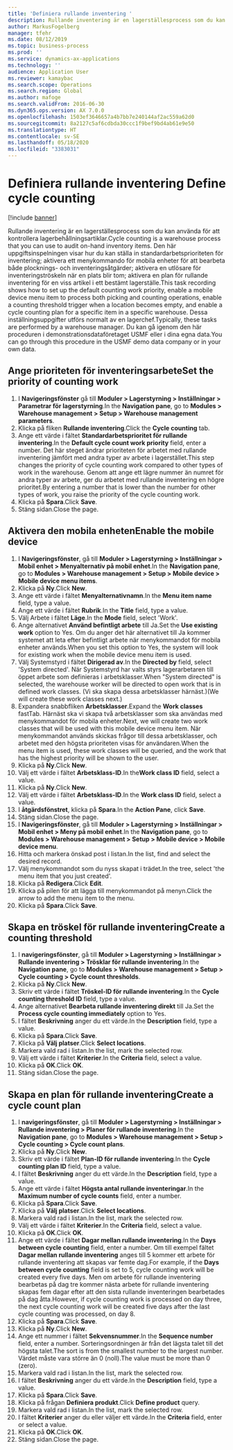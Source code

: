 ```yaml
---
title: 'Definiera rullande inventering '
description: Rullande inventering är en lagerställesprocess som du kan använda för att kontrollera lagerbehållningsartiklar.
author: MarkusFogelberg
manager: tfehr
ms.date: 08/12/2019
ms.topic: business-process
ms.prod: ''
ms.service: dynamics-ax-applications
ms.technology: ''
audience: Application User
ms.reviewer: kamaybac
ms.search.scope: Operations
ms.search.region: Global
ms.author: mafoge
ms.search.validFrom: 2016-06-30
ms.dyn365.ops.version: AX 7.0.0
ms.openlocfilehash: 1503ef3646657a4b7bb7e240144af2ac559a62d0
ms.sourcegitcommit: 8a2127c5af6cdbda30ccc1f9bef9bd4ab61e9e50
ms.translationtype: HT
ms.contentlocale: sv-SE
ms.lasthandoff: 05/18/2020
ms.locfileid: "3383031"
---
```

# <a name="define-cycle-counting"></a><span data-ttu-id="2727c-103">Definiera rullande inventering </span><span class="sxs-lookup"><span data-stu-id="2727c-103">Define cycle counting</span></span> 

[!include [banner](../../includes/banner.md)]

<span data-ttu-id="2727c-104">Rullande inventering är en lagerställesprocess som du kan använda för att kontrollera lagerbehållningsartiklar.</span><span class="sxs-lookup"><span data-stu-id="2727c-104">Cycle counting is a warehouse process that you can use to audit on-hand inventory items.</span></span> <span data-ttu-id="2727c-105">Den här uppgiftsinspelningen visar hur du kan ställa in standardarbetsprioriteten för inventering; aktivera ett menykommando för mobila enheter för att bearbeta både plocknings- och inventeringsåtgärder; aktivera en utlösare för inventeringströskeln när en plats blir tom; aktivera en plan för rullande inventering för en viss artikel i ett bestämt lagerställe.</span><span class="sxs-lookup"><span data-stu-id="2727c-105">This task recording shows how to set up the default counting work priority, enable a mobile device menu item to process both picking and counting operations, enable a counting threshold trigger when a location becomes empty, and enable a cycle counting plan for a specific item in a specific warehouse.</span></span> <span data-ttu-id="2727c-106">Dessa inställningsuppgifter utförs normalt av en lagerchef.</span><span class="sxs-lookup"><span data-stu-id="2727c-106">Typically, these tasks are performed by a warehouse manager.</span></span> <span data-ttu-id="2727c-107">Du kan gå igenom den här proceduren i demonstrationsdataföretaget USMF eller i dina egna data.</span><span class="sxs-lookup"><span data-stu-id="2727c-107">You can go through this procedure in the USMF demo data company or in your own data.</span></span>


## <a name="set-the-priority-of-counting-work"></a><span data-ttu-id="2727c-108">Ange prioriteten för inventeringsarbete</span><span class="sxs-lookup"><span data-stu-id="2727c-108">Set the priority of counting work</span></span>
1. <span data-ttu-id="2727c-109">I **Navigeringsfönster** gå till **Moduler > Lagerstyrning > Inställningar > Parametrar för lagerstyrning**.</span><span class="sxs-lookup"><span data-stu-id="2727c-109">In the **Navigation pane**, go to **Modules > Warehouse management > Setup > Warehouse management parameters**.</span></span>
2. <span data-ttu-id="2727c-110">Klicka på fliken **Rullande inventering**.</span><span class="sxs-lookup"><span data-stu-id="2727c-110">Click the **Cycle counting** tab.</span></span>
3. <span data-ttu-id="2727c-111">Ange ett värde i fältet **Standardarbetsprioritet för rullande inventering**.</span><span class="sxs-lookup"><span data-stu-id="2727c-111">In the **Default cycle count work priority** field, enter a number.</span></span> <span data-ttu-id="2727c-112">Det här steget ändrar prioriteten för arbetet med rullande inventering jämfört med andra typer av arbete i lagerstället.</span><span class="sxs-lookup"><span data-stu-id="2727c-112">This step changes the priority of cycle counting work compared to other types of work in the warehouse.</span></span> <span data-ttu-id="2727c-113">Genom att ange ett lägre nummer än numret för andra typer av arbete, ger du arbetet med rullande inventering en högre prioritet.</span><span class="sxs-lookup"><span data-stu-id="2727c-113">By entering a number that is lower than the number for other types of work, you raise the priority of the cycle counting work.</span></span>  
4. <span data-ttu-id="2727c-114">Klicka på **Spara**.</span><span class="sxs-lookup"><span data-stu-id="2727c-114">Click **Save**.</span></span>
5. <span data-ttu-id="2727c-115">Stäng sidan.</span><span class="sxs-lookup"><span data-stu-id="2727c-115">Close the page.</span></span>

## <a name="enable-the-mobile-device"></a><span data-ttu-id="2727c-116">Aktivera den mobila enheten</span><span class="sxs-lookup"><span data-stu-id="2727c-116">Enable the mobile device</span></span>
1. <span data-ttu-id="2727c-117">I **Navigeringsfönster**, gå till **Moduler > Lagerstyrning > Inställningar > Mobil enhet > Menyalternativ på mobil enhet**.</span><span class="sxs-lookup"><span data-stu-id="2727c-117">In the **Navigation pane**, go to **Modules > Warehouse management > Setup > Mobile device > Mobile device menu items**.</span></span>
2. <span data-ttu-id="2727c-118">Klicka på **Ny**.</span><span class="sxs-lookup"><span data-stu-id="2727c-118">Click **New**.</span></span>
3. <span data-ttu-id="2727c-119">Ange ett värde i fältet **Menyalternativnamn**.</span><span class="sxs-lookup"><span data-stu-id="2727c-119">In the **Menu item name** field, type a value.</span></span>
4. <span data-ttu-id="2727c-120">Ange ett värde i fältet **Rubrik**.</span><span class="sxs-lookup"><span data-stu-id="2727c-120">In the **Title** field, type a value.</span></span>
5. <span data-ttu-id="2727c-121">Välj Arbete i fältet **Läge**.</span><span class="sxs-lookup"><span data-stu-id="2727c-121">In the **Mode** field, select 'Work'.</span></span>
6. <span data-ttu-id="2727c-122">Ange alternativet **Använd befintligt arbete** till Ja.</span><span class="sxs-lookup"><span data-stu-id="2727c-122">Set the **Use existing work** option to Yes.</span></span> <span data-ttu-id="2727c-123">Om du anger det här alternativet till Ja kommer systemet att leta efter befintligt arbete när menykommandot för mobila enheter används.</span><span class="sxs-lookup"><span data-stu-id="2727c-123">When you set this option to Yes, the system will look for existing work when the mobile device menu item is used.</span></span>  
7. <span data-ttu-id="2727c-124">Välj Systemstyrd i fältet **Dirigerad av**.</span><span class="sxs-lookup"><span data-stu-id="2727c-124">In the **Directed by** field, select 'System directed'.</span></span> <span data-ttu-id="2727c-125">När Systemstyrd har valts styrs lagerarbetaren till öppet arbete som definieras i arbetsklasser.</span><span class="sxs-lookup"><span data-stu-id="2727c-125">When "System directed" is selected, the warehouse worker will be directed to open work that is in defined work classes.</span></span> <span data-ttu-id="2727c-126">(Vi ska skapa dessa arbetsklasser härnäst.)</span><span class="sxs-lookup"><span data-stu-id="2727c-126">(We will create these work classes next.)</span></span>  
8. <span data-ttu-id="2727c-127">Expandera snabbfliken **Arbetsklasser**.</span><span class="sxs-lookup"><span data-stu-id="2727c-127">Expand the **Work classes** fastTab.</span></span> <span data-ttu-id="2727c-128">Härnäst ska vi skapa två arbetsklasser som ska användas med menykommandot för mobila enheter.</span><span class="sxs-lookup"><span data-stu-id="2727c-128">Next, we will create two work classes that will be used with this mobile device menu item.</span></span> <span data-ttu-id="2727c-129">När menykommandot används skickas frågor till dessa arbetsklasser, och arbetet med den högsta prioriteten visas för användaren.</span><span class="sxs-lookup"><span data-stu-id="2727c-129">When the menu item is used, these work classes will be queried, and the work that has the highest priority will be shown to the user.</span></span>  
9. <span data-ttu-id="2727c-130">Klicka på **Ny**.</span><span class="sxs-lookup"><span data-stu-id="2727c-130">Click **New**.</span></span>
10. <span data-ttu-id="2727c-131">Välj ett värde i fältet **Arbetsklass-ID**.</span><span class="sxs-lookup"><span data-stu-id="2727c-131">In the**Work class ID** field, select a value.</span></span>
11. <span data-ttu-id="2727c-132">Klicka på **Ny**.</span><span class="sxs-lookup"><span data-stu-id="2727c-132">Click **New**.</span></span>
12. <span data-ttu-id="2727c-133">Välj ett värde i fältet **Arbetsklass-ID**.</span><span class="sxs-lookup"><span data-stu-id="2727c-133">In the **Work class ID** field, select a value.</span></span>
13. <span data-ttu-id="2727c-134">I **åtgärdsfönstret**, klicka på **Spara**.</span><span class="sxs-lookup"><span data-stu-id="2727c-134">In the **Action Pane**, click **Save**.</span></span>
14. <span data-ttu-id="2727c-135">Stäng sidan.</span><span class="sxs-lookup"><span data-stu-id="2727c-135">Close the page.</span></span>
15. <span data-ttu-id="2727c-136">I **Navigeringsfönster**, gå till **Moduler > Lagerstyrning > Inställningar > Mobil enhet > Meny på mobil enhet**.</span><span class="sxs-lookup"><span data-stu-id="2727c-136">In the **Navigation pane**, go to **Modules > Warehouse management > Setup > Mobile device > Mobile device menu**.</span></span>
16. <span data-ttu-id="2727c-137">Hitta och markera önskad post i listan.</span><span class="sxs-lookup"><span data-stu-id="2727c-137">In the list, find and select the desired record.</span></span>
17. <span data-ttu-id="2727c-138">Välj menykommandot som du nyss skapat i trädet.</span><span class="sxs-lookup"><span data-stu-id="2727c-138">In the tree, select 'the menu item that you just created'.</span></span>
18. <span data-ttu-id="2727c-139">Klicka på **Redigera**.</span><span class="sxs-lookup"><span data-stu-id="2727c-139">Click **Edit**.</span></span>
19. <span data-ttu-id="2727c-140">Klicka på pilen för att lägga till menykommandot på menyn.</span><span class="sxs-lookup"><span data-stu-id="2727c-140">Click the arrow to add the menu item to the menu.</span></span>
20. <span data-ttu-id="2727c-141">Klicka på **Spara**.</span><span class="sxs-lookup"><span data-stu-id="2727c-141">Click **Save**.</span></span>

## <a name="create-a-counting-threshold"></a><span data-ttu-id="2727c-142">Skapa en tröskel för rullande inventering</span><span class="sxs-lookup"><span data-stu-id="2727c-142">Create a counting threshold</span></span>
1. <span data-ttu-id="2727c-143">I **navigeringsfönster**, gå till **Moduler > Lagerstyrning > Inställningar > Rullande inventering > Trösklar för rullande inventering**.</span><span class="sxs-lookup"><span data-stu-id="2727c-143">In the **Navigation pane**, go to **Modules > Warehouse management > Setup > Cycle counting > Cycle count thresholds**.</span></span>
2. <span data-ttu-id="2727c-144">Klicka på **Ny**.</span><span class="sxs-lookup"><span data-stu-id="2727c-144">Click **New**.</span></span>
3. <span data-ttu-id="2727c-145">Skriv ett värde i fältet **Tröskel-ID för rullande inventering**.</span><span class="sxs-lookup"><span data-stu-id="2727c-145">In the **Cycle counting threshold ID** field, type a value.</span></span>
4. <span data-ttu-id="2727c-146">Ange alternativet **Bearbeta rullande inventering direkt** till Ja.</span><span class="sxs-lookup"><span data-stu-id="2727c-146">Set the **Process cycle counting immediately** option to Yes.</span></span>
5. <span data-ttu-id="2727c-147">I fältet **Beskrivning** anger du ett värde.</span><span class="sxs-lookup"><span data-stu-id="2727c-147">In the **Description** field, type a value.</span></span>
6. <span data-ttu-id="2727c-148">Klicka på **Spara**.</span><span class="sxs-lookup"><span data-stu-id="2727c-148">Click **Save**.</span></span>
7. <span data-ttu-id="2727c-149">Klicka på **Välj platser**.</span><span class="sxs-lookup"><span data-stu-id="2727c-149">Click **Select locations**.</span></span>
8. <span data-ttu-id="2727c-150">Markera vald rad i listan.</span><span class="sxs-lookup"><span data-stu-id="2727c-150">In the list, mark the selected row.</span></span>
9. <span data-ttu-id="2727c-151">Välj ett värde i fältet **Kriterier**.</span><span class="sxs-lookup"><span data-stu-id="2727c-151">In the **Criteria** field, select a value.</span></span>
10. <span data-ttu-id="2727c-152">Klicka på **OK**.</span><span class="sxs-lookup"><span data-stu-id="2727c-152">Click **OK**.</span></span>
11. <span data-ttu-id="2727c-153">Stäng sidan.</span><span class="sxs-lookup"><span data-stu-id="2727c-153">Close the page.</span></span>

## <a name="create-a-cycle-count-plan"></a><span data-ttu-id="2727c-154">Skapa en plan för rullande inventering</span><span class="sxs-lookup"><span data-stu-id="2727c-154">Create a cycle count plan</span></span>
1. <span data-ttu-id="2727c-155">I **navigeringsfönster**, gå till **Moduler > Lagerstyrning > Inställningar > Rullande inventering > Planer för rullande inventering**.</span><span class="sxs-lookup"><span data-stu-id="2727c-155">In the **Navigation pane**, go to **Modules > Warehouse management > Setup > Cycle counting > Cycle count plans**.</span></span>
2. <span data-ttu-id="2727c-156">Klicka på **Ny**.</span><span class="sxs-lookup"><span data-stu-id="2727c-156">Click **New**.</span></span>
3. <span data-ttu-id="2727c-157">Skriv ett värde i fältet **Plan-ID för rullande inventering**.</span><span class="sxs-lookup"><span data-stu-id="2727c-157">In the **Cycle counting plan ID** field, type a value.</span></span>
4. <span data-ttu-id="2727c-158">I fältet **Beskrivning** anger du ett värde.</span><span class="sxs-lookup"><span data-stu-id="2727c-158">In the **Description** field, type a value.</span></span>
5. <span data-ttu-id="2727c-159">Ange ett värde i fältet **Högsta antal rullande inventeringar**.</span><span class="sxs-lookup"><span data-stu-id="2727c-159">In the **Maximum number of cycle counts** field, enter a number.</span></span>
6. <span data-ttu-id="2727c-160">Klicka på **Spara**.</span><span class="sxs-lookup"><span data-stu-id="2727c-160">Click **Save**.</span></span>
7. <span data-ttu-id="2727c-161">Klicka på **Välj platser**.</span><span class="sxs-lookup"><span data-stu-id="2727c-161">Click **Select locations**.</span></span>
8. <span data-ttu-id="2727c-162">Markera vald rad i listan.</span><span class="sxs-lookup"><span data-stu-id="2727c-162">In the list, mark the selected row.</span></span>
9. <span data-ttu-id="2727c-163">Välj ett värde i fältet **Kriterier**.</span><span class="sxs-lookup"><span data-stu-id="2727c-163">In the **Criteria** field, select a value.</span></span>
10. <span data-ttu-id="2727c-164">Klicka på **OK**.</span><span class="sxs-lookup"><span data-stu-id="2727c-164">Click **OK**.</span></span>
11. <span data-ttu-id="2727c-165">Ange ett värde i fältet **Dagar mellan rullande inventering**.</span><span class="sxs-lookup"><span data-stu-id="2727c-165">In the **Days between cycle counting** field, enter a number.</span></span> <span data-ttu-id="2727c-166">Om till exempel fältet **Dagar mellan rullande inventering** anges till 5 kommer ett arbete för rullande inventering att skapas var femte dag.</span><span class="sxs-lookup"><span data-stu-id="2727c-166">For example, if the **Days between cycle counting** field is set to 5, cycle counting work will be created every five days.</span></span> <span data-ttu-id="2727c-167">Men om arbete för rullande inventering bearbetas på dag tre kommer nästa arbete för rullande inventering skapas fem dagar efter att den sista rullande inventeringen bearbetades på dag åtta.</span><span class="sxs-lookup"><span data-stu-id="2727c-167">However, if cycle counting work is processed on day three, the next cycle counting work will be created five days after the last cycle counting was processed, on day 8.</span></span>  
12. <span data-ttu-id="2727c-168">Klicka på **Spara**.</span><span class="sxs-lookup"><span data-stu-id="2727c-168">Click **Save**.</span></span>
13. <span data-ttu-id="2727c-169">Klicka på **Ny**.</span><span class="sxs-lookup"><span data-stu-id="2727c-169">Click **New**.</span></span>
14. <span data-ttu-id="2727c-170">Ange ett nummer i fältet **Sekvensnummer**.</span><span class="sxs-lookup"><span data-stu-id="2727c-170">In the **Sequence number** field, enter a number.</span></span> <span data-ttu-id="2727c-171">Sorteringsordningen är från det lägsta talet till det högsta talet.</span><span class="sxs-lookup"><span data-stu-id="2727c-171">The sort is from the smallest number to the largest number.</span></span> <span data-ttu-id="2727c-172">Värdet måste vara större än 0 (noll).</span><span class="sxs-lookup"><span data-stu-id="2727c-172">The value must be more than 0 (zero).</span></span>  
15. <span data-ttu-id="2727c-173">Markera vald rad i listan.</span><span class="sxs-lookup"><span data-stu-id="2727c-173">In the list, mark the selected row.</span></span>
16. <span data-ttu-id="2727c-174">I fältet **Beskrivning** anger du ett värde.</span><span class="sxs-lookup"><span data-stu-id="2727c-174">In the **Description** field, type a value.</span></span>
17. <span data-ttu-id="2727c-175">Klicka på **Spara**.</span><span class="sxs-lookup"><span data-stu-id="2727c-175">Click **Save**.</span></span>
18. <span data-ttu-id="2727c-176">Klicka på frågan **Definiera produkt**.</span><span class="sxs-lookup"><span data-stu-id="2727c-176">Click **Define product** query.</span></span>
19. <span data-ttu-id="2727c-177">Markera vald rad i listan.</span><span class="sxs-lookup"><span data-stu-id="2727c-177">In the list, mark the selected row.</span></span>
20. <span data-ttu-id="2727c-178">I fältet **Kriterier** anger du eller väljer ett värde.</span><span class="sxs-lookup"><span data-stu-id="2727c-178">In the **Criteria** field, enter or select a value.</span></span>
21. <span data-ttu-id="2727c-179">Klicka på **OK**.</span><span class="sxs-lookup"><span data-stu-id="2727c-179">Click **OK**.</span></span>
22. <span data-ttu-id="2727c-180">Stäng sidan.</span><span class="sxs-lookup"><span data-stu-id="2727c-180">Close the page.</span></span>

